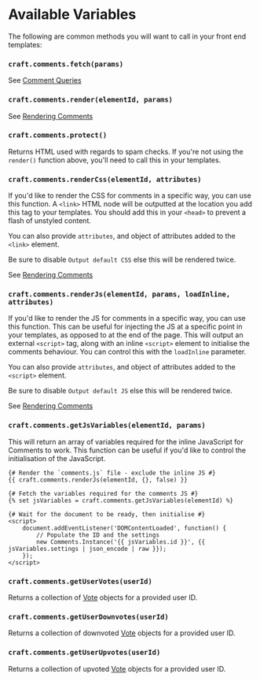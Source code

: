 # Available Variables

The following are common methods you will want to call in your front end templates:

### `craft.comments.fetch(params)`

See [Comment Queries](docs:getting-elements/comment-queries)

### `craft.comments.render(elementId, params)`

See [Rendering Comments](docs:template-guides/rendering-comments)

### `craft.comments.protect()`

Returns HTML used with regards to spam checks. If you're not using the `render()` function above, you'll need to call this in your templates.

### `craft.comments.renderCss(elementId, attributes)`

If you'd like to render the CSS for comments in a specific way, you can use this function. A `<link>` HTML node will be outputted at the location you add this tag to your templates. You should add this in your `<head>` to prevent a flash of unstyled content.

You can also provide `attributes`, and object of attributes added to the `<link>` element.

Be sure to disable `Output default CSS` else this will be rendered twice.

See [Rendering Comments](docs:template-guides/rendering-comments)

### `craft.comments.renderJs(elementId, params, loadInline, attributes)`

If you'd like to render the JS for comments in a specific way, you can use this function. This can be useful for injecting the JS at a specific point in your templates, as opposed to at the end of the page. This will output an external `<script>` tag, along with an inline `<script>` element to initialise the comments behaviour. You can control this with the `loadInline` parameter.

You can also provide `attributes`, and object of attributes added to the `<script>` element.

Be sure to disable `Output default JS` else this will be rendered twice.

See [Rendering Comments](docs:template-guides/rendering-comments)

### `craft.comments.getJsVariables(elementId, params)`

This will return an array of variables required for the inline JavaScript for Comments to work. This function can be useful if you'd like to control the initialisation of the JavaScript.

```twig
{# Render the `comments.js` file - exclude the inline JS #}
{{ craft.comments.renderJs(elementId, {}, false) }}

{# Fetch the variables required for the comments JS #}
{% set jsVariables = craft.comments.getJsVariables(elementId) %}

{# Wait for the document to be ready, then initialise #}
<script>
    document.addEventListener('DOMContentLoaded', function() {
        // Populate the ID and the settings
        new Comments.Instance('{{ jsVariables.id }}', {{ jsVariables.settings | json_encode | raw }});
    });
</script>
```

### `craft.comments.getUserVotes(userId)`
Returns a collection of [Vote](docs:developers/vote) objects for a provided user ID.

### `craft.comments.getUserDownvotes(userId)`
Returns a collection of downvoted [Vote](docs:developers/vote) objects for a provided user ID.

### `craft.comments.getUserUpvotes(userId)`
Returns a collection of upvoted [Vote](docs:developers/vote) objects for a provided user ID.
